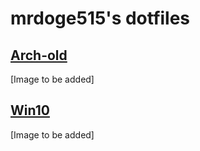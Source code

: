 # mrdoge515's dotfiles
## [Arch-old](https://github.com/mrdoge515/dotfiles/tree/arch-old)
[Image to be added]
## [Win10](https://github.com/mrdoge515/dotfiles/tree/win10)
[Image to be added]